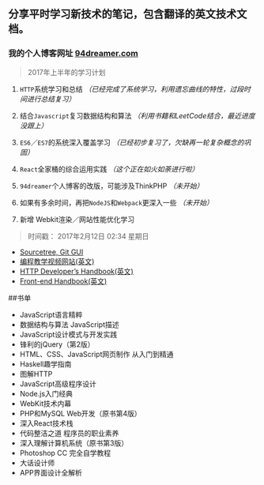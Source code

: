## 分享平时学习新技术的笔记，包含翻译的英文技术文档。

### 我的个人博客网址 [94dreamer.com](http://94dreamer.com)

> 2017年上半年的学习计划

1. `HTTP`系统学习和总结
*（已经完成了系统学习，利用遗忘曲线的特性，过段时间进行总结复习）*

2. 结合`Javascript`复习数据结构和算法
*（利用书籍和LeetCode结合，最近进度没跟上）*

3. `ES6`／`ES7`的系统深入覆盖学习
*（已经初步复习了，欠缺再一轮复杂概念的巩固）*

4. `React`全家桶的综合运用实践
*（这个正在如火如荼进行啦）*

5. `94dreamer`个人博客的改版，可能涉及ThinkPHP
*（未开始）*

6. 如果有多余时间，再把`NodeJS`和`Webpack`更深入一些
*（未开始）*

7. 新增 Webkit渲染／网站性能优化学习

 
>时间戳： 2017年2月12日 02:34 星期日  

- [Sourcetree, Git GUI](https://www.sourcetreeapp.com/)
- [编程教学视频网站(英文)](https://www.codeschool.com/)
- [HTTP Developer’s Handbook(英文)](http://www.amazon.com/HTTP-Developers-Handbook-Chris-Shiflett/dp/0672324547)
- [Front-end Handbook(英文)](https://www.gitbook.com/book/frontendmasters/front-end-handbook/details)

##书单

* JavaScript语言精粹
* 数据结构与算法 JavaScript描述
* JavaScript设计模式与开发实践
* 锋利的jQuery（第2版）
* HTML、CSS、JavaScript网页制作 从入门到精通
* Haskell趣学指南
* 图解HTTP
* JavaScript高级程序设计
* Node.js入门经典
* WebKit技术内幕
* PHP和MySQL Web开发（原书第4版）
* 深入React技术栈
* 代码整洁之道 程序员的职业素养
* 深入理解计算机系统（原书第3版）
* Photoshop CC 完全自学教程
* 大话设计师
* APP界面设计全解析